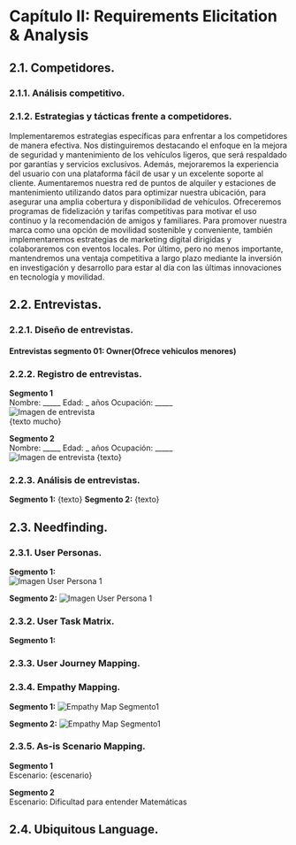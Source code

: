 # Capítulo II: Requirements Elicitation & Analysis
## 2.1. Competidores.
### 2.1.1. Análisis competitivo.


### 2.1.2. Estrategias y tácticas frente a competidores.
Implementaremos estrategias específicas para enfrentar a los competidores de manera efectiva. Nos distinguiremos destacando el enfoque en la mejora de seguridad y mantenimiento de los vehículos ligeros, que será respaldado por garantías y servicios exclusivos. Además, mejoraremos la experiencia del usuario con una plataforma fácil de usar y un excelente soporte al cliente. Aumentaremos nuestra red de puntos de alquiler y estaciones de mantenimiento utilizando datos para optimizar nuestra ubicación, para asegurar una amplia cobertura y disponibilidad de vehículos.
Ofreceremos programas de fidelización y tarifas competitivas para motivar el uso continuo y la recomendación de amigos y familiares. Para promover nuestra marca como una opción de movilidad sostenible y conveniente, también implementaremos estrategias de marketing digital dirigidas y colaboraremos con eventos locales. Por último, pero no menos importante, mantendremos una ventaja competitiva a largo plazo mediante la inversión en investigación y desarrollo para estar al día con las últimas innovaciones en tecnología y movilidad.

## 2.2. Entrevistas.
### 2.2.1. Diseño de entrevistas.

#### Entrevistas segmento 01: Owner(Ofrece vehiculos menores)

### 2.2.2. Registro de entrevistas.
**Segmento 1**  
Nombre: _____
Edad: _ años
Ocupación: _____  
![Imagen de entrevista](image.jpg)  
{texto mucho}

**Segmento 2**  
Nombre: _____
Edad: _ años
Ocupación: _____  
![Imagen de entrevista](image.jpg)
{texto}

### 2.2.3. Análisis de entrevistas.
**Segmento 1:**
{texto}
**Segmento 2:**
{texto}
## 2.3. Needfinding.
### 2.3.1. User Personas.
**Segmento 1:**   
![Imagen User Persona 1](../assets/requirements-images/user_persona_user.png)

**Segmento 2:** 
![Imagen User Persona 1](../assets/requirements-images/user_persona_tecnico.png)

### 2.3.2. User Task Matrix.
**Segmento 1:**

### 2.3.3. User Journey Mapping.


### 2.3.4. Empathy Mapping.
**Segmento 1:**
![Empathy Map Segmento1](image.jpg)

**Segmento 2:**
![Empathy Map Segmento1](image.jpg)
### 2.3.5. As-is Scenario Mapping.

**Segmento 1**  
Escenario: {escenario}

**Segmento 2**  
Escenario: Dificultad para entender Matemáticas

## 2.4. Ubiquitous Language.
